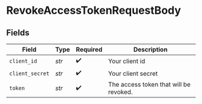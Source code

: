 # RevokeAccessTokenRequestBody


## Fields

| Field                                  | Type                                   | Required                               | Description                            |
| -------------------------------------- | -------------------------------------- | -------------------------------------- | -------------------------------------- |
| `client_id`                            | *str*                                  | :heavy_check_mark:                     | Your client id                         |
| `client_secret`                        | *str*                                  | :heavy_check_mark:                     | Your client secret                     |
| `token`                                | *str*                                  | :heavy_check_mark:                     | The access token that will be revoked. |